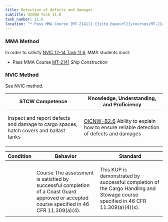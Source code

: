 ```yaml
---
title: Detection of defects and damages
subtitle: OICNW Task 11.6 
task_number: 11.6
location: "* Pass MMA Course [MT-2141]( {{site.baseurl}}/courses/MT-2141) *Ship Construction*" 
---
```



### MMA Method

In order to satisfy  [NVIC 12-14  Task  11.6]({{site.baseurl}}/assets/images/nvic-12-14.pdf), MMA students must:

* Pass MMA Course [MT-2141]( {{site.baseurl}}/courses/MT-2141) *Ship Construction*


### NVIC Method

<a onclick="togglevisibility('nvic_methods')" >See NVIC method.</a>

<div id='nvic_methods' class='hide'>

<table>
<thead>
<tr>
<th class='forty'> STCW Competence </th>
<th class='sixty'> Knowledge, Understanding, and Proficiency </th>
</tr>
</thead>




<tbody>
<tr><td markdown='1'>

Inspect and report defects and damage to cargo spaces, hatch covers and ballast tanks

</td><td markdown='1'>

[OICNW-B2.6](../../tables/21.html#OICNW-B2.6) Ability to explain how to ensure reliable detection of defects and damages

</td></tr>


</tbody>
</table>


<table>
<thead>
<tr><th class='twenty'>  Condition </th><th class='twenty'> Behavior </th><th  class='sixty'>Standard </th></tr>
</thead>
<tbody >



<tr><td markdown='1'>


</td><td markdown='1'>


<br>

<div class="tooltip">Course
<span class="tooltiptext">
The assessment is satisfied by successful completion of a Coast Guard approved or accepted course specified in 46 CFR 11.309(a)(4).
</span>
</div>


</td><td markdown='1'>

This KUP is demonstrated by successful completion of the Cargo Handling and Stowage course specified in 46 CFR 11.309(a)(4)(x).

</td></tr>
</tbody>
</table>
</div>
